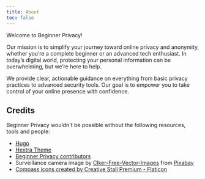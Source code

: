 ```yaml
---
title: About
toc: false
---
```

Welcome to Beginner Privacy!

Our mission is to simplify your journey toward online privacy and anonymity, whether you’re a complete beginner or an advanced tech enthusiast. In today’s digital world, protecting your personal information can be overwhelming, but we’re here to help.

We provide clear, actionable guidance on everything from basic privacy practices to advanced security tools. Our goal is to empower you to take control of your online presence with confidence.

## Credits
Beginner Privacy wouldn't be possible without the following resources, tools and people:
- [Hugo](https://gohugo.io/)
- [Hextra Theme](https://github.com/imfing/hextra/)
- [Beginner Privacy contributors](https://github.com/beginnerprivacy/beginnerprivacy.github.io/graphs/contributors)
- Surveillance camera image by [Clker-Free-Vector-Images](https://pixabay.com/users/clker-free-vector-images-3736/?utm_source=link-attribution&utm_medium=referral&utm_campaign=image&utm_content=295146) from [Pixabay](https://pixabay.com//?utm_source=link-attribution&utm_medium=referral&utm_campaign=image&utm_content=295146)
- [Compass icons created by Creative Stall Premium - Flaticon](https://www.flaticon.com/free-icons/compass)
